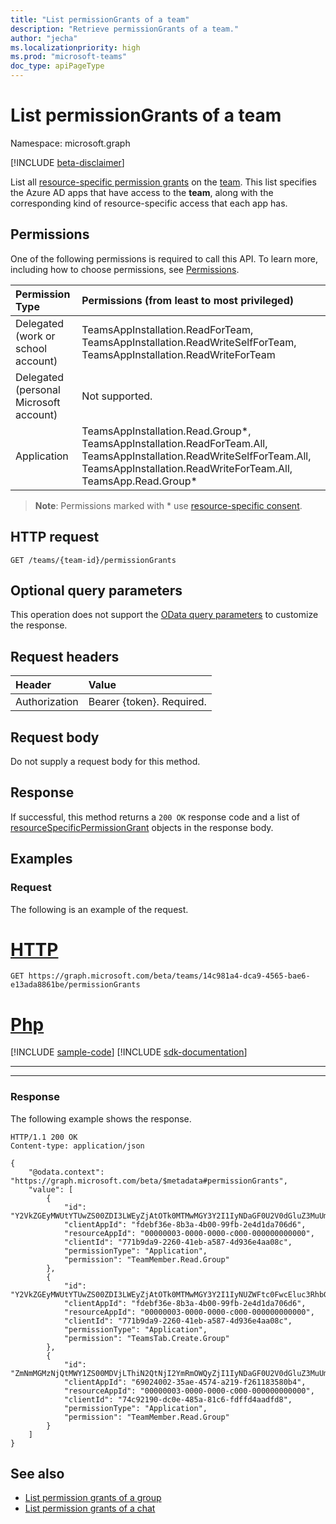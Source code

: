 ```yaml
---
title: "List permissionGrants of a team"
description: "Retrieve permissionGrants of a team."
author: "jecha"
ms.localizationpriority: high
ms.prod: "microsoft-teams"
doc_type: apiPageType
---
```


# List permissionGrants of a team

Namespace: microsoft.graph

[!INCLUDE [beta-disclaimer](../../includes/beta-disclaimer.md)]

List all [resource-specific permission grants](../resources/resourcespecificpermissiongrant.md) on the [team](../resources/team.md). This list specifies the Azure AD apps that have access to the **team**, along with the corresponding kind of resource-specific access that each app has.

## Permissions

One of the following permissions is required to call this API. To learn more, including how to choose permissions, see [Permissions](/graph/permissions-reference).

| Permission Type                        | Permissions (from least to most privileged)                                                                                                                                                                                                                              |
| :------------------------------------- | :----------------------------------------------------------------------------------------------------------------------------------------------------------------------------------------------------------------------------------------------------------------------- |
| Delegated (work or school account)     | TeamsAppInstallation.ReadForTeam, TeamsAppInstallation.ReadWriteSelfForTeam, TeamsAppInstallation.ReadWriteForTeam                                                                     |
| Delegated (personal Microsoft account) | Not supported.                                                                                                                                                                                                                                                           |
| Application                            | TeamsAppInstallation.Read.Group*, TeamsAppInstallation.ReadForTeam.All, TeamsAppInstallation.ReadWriteSelfForTeam.All, TeamsAppInstallation.ReadWriteForTeam.All, TeamsApp.Read.Group* |

> **Note**: Permissions marked with * use [resource-specific consent](/microsoftteams/platform/graph-api/rsc/resource-specific-consent).

## HTTP request
<!-- { "blockType": "ignored" } -->
```http
GET /teams/{team-id}/permissionGrants
```

## Optional query parameters

This operation does not support the [OData query parameters](/graph/query-parameters) to customize the response.

## Request headers

| Header           | Value                      |
| :--------------- | :------------------------- |
| Authorization    | Bearer {token}. Required.  |

## Request body

Do not supply a request body for this method.

## Response

If successful, this method returns a `200 OK` response code and a list of [resourceSpecificPermissionGrant](../resources/resourcespecificpermissiongrant.md) objects in the response body.

## Examples

### Request

The following is an example of the request.


# [HTTP](#tab/http)
<!-- {
  "blockType": "request",
  "name": "team_list_permission_grants"
}-->
```msgraph-interactive
GET https://graph.microsoft.com/beta/teams/14c981a4-dca9-4565-bae6-e13ada8861be/permissionGrants
```

# [Php](#tab/php)
[!INCLUDE [sample-code](../includes/snippets/php/team-list-permission-grants-php-snippets.md)]
[!INCLUDE [sdk-documentation](../includes/snippets/snippets-sdk-documentation-link.md)]

---


---

### Response

The following example shows the response.

<!-- {
  "blockType": "response",
  "truncated": true,
  "@odata.type": "microsoft.graph.resourceSpecificPermissionGrant",
  "isCollection": true
} -->
```http
HTTP/1.1 200 OK
Content-type: application/json

{
    "@odata.context": "https://graph.microsoft.com/beta/$metadata#permissionGrants",
    "value": [
        {
            "id": "Y2VkZGEyMWUtYTUwZS00ZDI3LWEyZjAtOTk0MTMwMGY3Y2I1IyNDaGF0U2V0dGluZ3MuUmVhZFdyaXRlLkNoYXQjI0FwcGxpY2F0aW9u",
            "clientAppId": "fdebf36e-8b3a-4b00-99fb-2e4d1da706d6",
            "resourceAppId": "00000003-0000-0000-c000-000000000000",
            "clientId": "771b9da9-2260-41eb-a587-4d936e4aa08c",
            "permissionType": "Application",
            "permission": "TeamMember.Read.Group"
        },
        {
            "id": "Y2VkZGEyMWUtYTUwZS00ZDI3LWEyZjAtOTk0MTMwMGY3Y2I1IyNUZWFtc0FwcEluc3RhbGxhdGlvbi5SZWFkLkNoYXQjI0FwcGxpY2F0aW9u",
            "clientAppId": "fdebf36e-8b3a-4b00-99fb-2e4d1da706d6",
            "resourceAppId": "00000003-0000-0000-c000-000000000000",
            "clientId": "771b9da9-2260-41eb-a587-4d936e4aa08c",
            "permissionType": "Application",
            "permission": "TeamsTab.Create.Group"
        },
        {
            "id": "ZmNmMGMzNjQtMWY1ZS00MDVjLThiN2QtNjI2YmRmOWQyZjI1IyNDaGF0U2V0dGluZ3MuUmVhZC5DaGF0IyNBcHBsaWNhdGlvbg==",
            "clientAppId": "69024002-35ae-4574-a219-f261183580b4",
            "resourceAppId": "00000003-0000-0000-c000-000000000000",
            "clientId": "74c92190-dc0e-485a-81c6-fdffd4aadfd8",
            "permissionType": "Application",
            "permission": "TeamMember.Read.Group"
        }
    ]
}
```

## See also
- [List permission grants of a group](group-list-permissionGrants.md)
- [List permission grants of a chat](chat-list-permissionGrants.md)
